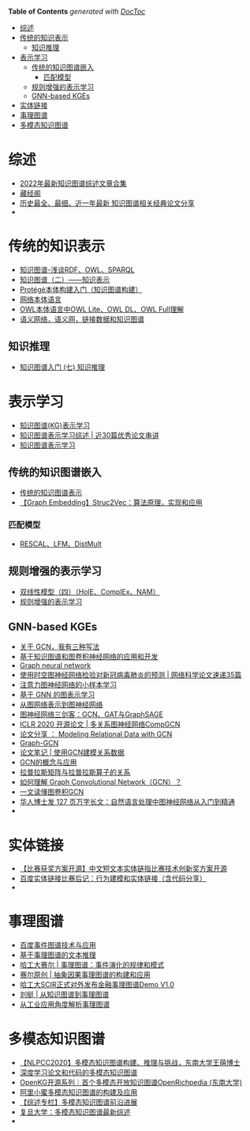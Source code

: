 <!-- START doctoc generated TOC please keep comment here to allow auto update -->
<!-- DON'T EDIT THIS SECTION, INSTEAD RE-RUN doctoc TO UPDATE -->
**Table of Contents**  *generated with [DocToc](https://github.com/thlorenz/doctoc)*

- [综述](#%E7%BB%BC%E8%BF%B0)
- [传统的知识表示](#%E4%BC%A0%E7%BB%9F%E7%9A%84%E7%9F%A5%E8%AF%86%E8%A1%A8%E7%A4%BA)
  - [知识推理](#%E7%9F%A5%E8%AF%86%E6%8E%A8%E7%90%86)
- [表示学习](#%E8%A1%A8%E7%A4%BA%E5%AD%A6%E4%B9%A0)
  - [传统的知识图谱嵌入](#%E4%BC%A0%E7%BB%9F%E7%9A%84%E7%9F%A5%E8%AF%86%E5%9B%BE%E8%B0%B1%E5%B5%8C%E5%85%A5)
    - [匹配模型](#%E5%8C%B9%E9%85%8D%E6%A8%A1%E5%9E%8B)
  - [规则增强的表示学习](#%E8%A7%84%E5%88%99%E5%A2%9E%E5%BC%BA%E7%9A%84%E8%A1%A8%E7%A4%BA%E5%AD%A6%E4%B9%A0)
  - [GNN-based KGEs](#gnn-based-kges)
- [实体链接](#%E5%AE%9E%E4%BD%93%E9%93%BE%E6%8E%A5)
- [事理图谱](#%E4%BA%8B%E7%90%86%E5%9B%BE%E8%B0%B1)
- [多模态知识图谱](#%E5%A4%9A%E6%A8%A1%E6%80%81%E7%9F%A5%E8%AF%86%E5%9B%BE%E8%B0%B1)

<!-- END doctoc generated TOC please keep comment here to allow auto update -->


# 综述
- [2022年最新知识图谱综述文章合集](https://zhuanlan.zhihu.com/p/467077971)
- [藏经阁](https://kg.alibaba.com/index.html)
- [历史最全、最细、近一年最新 知识图谱相关经典论文分享](https://mp.weixin.qq.com/s?__biz=MzIxNDgzNDg3NQ==&mid=2247486236&idx=1&sn=01df5139be1b14217086605915114597&chksm=97a0c0c8a0d749debf3887a4f5df6736229e2ada4cc4047ec52595a4739c778c8ac3bcbd1fa7&scene=0&xtrack=1&pass_ticket=5l2GTJoNs3UnPjzRsDzXqTZBP6%2Btylp4BwIFxk3aFUwONC5l8MJz3gdjYHCbXS%2FH#rd)
- 

# 传统的知识表示
- [知识图谱-浅谈RDF、OWL、SPARQL](https://www.jianshu.com/p/9e2bfa9a5a06)
- [知识图谱（二）——知识表示](https://blog.csdn.net/u012736685/article/details/96160990)
- [Protégé本体构建入门（知识图谱构建）](https://blog.csdn.net/weixin_42159586/article/details/104007716)
- [网络本体语言](http://www.wendangku.net/doc/cb9166035.html)
- [OWL本体语言中OWL Lite、OWL DL、OWL Full理解](https://blog.csdn.net/qq_38842357/article/details/80706872)
- [语义网络，语义网，链接数据和知识图谱](https://blog.csdn.net/ZJRN1027/article/details/80486306)

## 知识推理
- [知识图谱入门 (七) 知识推理](https://blog.csdn.net/pelhans/article/details/80091322)
  


# 表示学习

- [知识图谱(KG)表示学习](https://mp.weixin.qq.com/s/CyUIlZ9UYQJ_cbJUM7tKrA)
- [知识图谱表示学习综述 | 近30篇优秀论文串讲](https://mp.weixin.qq.com/s/GZ40cpoO_JLvyoa_TEbQzQ)
- [知识图谱表示学习](https://zhuanlan.zhihu.com/p/459340212)



## 传统的知识图谱嵌入

- [传统的知识图谱表示](http://neuralkg.zjukg.org/CN/uncategorized/c-kges/)
- [【Graph Embedding】Struc2Vec：算法原理，实现和应用](https://blog.csdn.net/u012151283/article/details/87255951)

### 匹配模型
- [RESCAL、LFM、DistMult](https://www.cnblogs.com/fengwenying/p/15033263.html)
  

## 规则增强的表示学习 

- [双线性模型（四）（HolE、ComplEx、NAM）](http://www.manongjc.com/detail/25-lecemoptpmmmyrr.html)
- [规则增强的表示学习](http://neuralkg.zjukg.org/CN/uncategorized/%e8%a7%84%e5%88%99%e5%a2%9e%e5%bc%ba%e7%9a%84%e8%a1%a8%e7%a4%ba%e5%ad%a6%e4%b9%a0/)

## GNN-based KGEs
- [关于 GCN，我有三种写法](https://mp.weixin.qq.com/s?__biz=MzA4ODUxNjUzMQ==&mid=2247486162&idx=1&sn=d5871ce9b01bc2b2f83b4364942ea31c&chksm=9029b80ea75e31181b53940155c9a5f3bf84fa15105a1d822eb25b8214cbfdf0357005d76e5d&mpshare=1&scene=24&srcid=&sharer_sharetime=1590198792672&sharer_shareid=9d627645afe156ff11b0a8519d982bcd&exportkey=A%2BNA8x%2FoupbOsmVMZxM%2B3qg%3D&pass_ticket=LlL6Ad5uohnLAlqJrzan%2BA5dDM3m9%2Bnl4L%2FaTWpnfTNnifRhbExGygOrgXBzVB7b&wx_header=0#rd)
- [基于知识图谱和图卷积神经网络的应用和开发](https://mp.weixin.qq.com/s?__biz=MjM5ODkzMzMwMQ==&mid=2650414067&idx=4&sn=999b7fa16964984aa5da055aec0fe370&chksm=becd9da989ba14bf2aaf556a6c1289c1a4402d72a5b6c66be0b5870d5d3fa1d9c76540485683&mpshare=1&scene=24&srcid=&sharer_sharetime=1591924745158&sharer_shareid=9d627645afe156ff11b0a8519d982bcd&exportkey=A7%2Fc6ebupiLJ6582fz26P%2FQ%3D&pass_ticket=LlL6Ad5uohnLAlqJrzan%2BA5dDM3m9%2Bnl4L%2FaTWpnfTNnifRhbExGygOrgXBzVB7b&wx_header=0#rd)
- [Graph neural network](https://www.sciengine.com/SSM/doi/10.1360/N012019-00133)
- [使用时空图神经网络检验对新冠病毒肺炎的预测 | 网络科学论文速递35篇](https://mp.weixin.qq.com/s?__biz=MzIzMjQyNzQ5MA==&mid=2247511382&idx=2&sn=003e40541158b0a36fbdcf90b9b50508&chksm=e897f7dbdfe07ecdf930ab3eef89d2f85ec6ac11e3c3b93c2f90cd4e09b673a5e020d4848e3a&mpshare=1&scene=24&srcid=0731ZJxbb1lgM04YQg6cREB9&sharer_sharetime=1596190515295&sharer_shareid=9d627645afe156ff11b0a8519d982bcd&exportkey=Axhj0iwSyswvbzMAceXUAmk%3D&pass_ticket=IL%2BeHRprAt5yAlLjjC250jaLkeHDOYyDyV4vRbYX%2F0r7c3KJ%2FwPqrBhOiTesV9Z9&wx_header=0#rd)
- [注意力图神经网络的小样本学习](https://mp.weixin.qq.com/s?__biz=MzU2OTA0NzE2NA==&mid=2247532328&idx=7&sn=bfc11d2674da6e3712fee49fa242b95b&chksm=fc869e3bcbf1172d72261fb86e690935e93caeae196cf6458d040131f20c22458443960c2510&mpshare=1&scene=24&srcid=0731eI4AWBTI3VhQpb5fqb6Z&sharer_sharetime=1596191021680&sharer_shareid=9d627645afe156ff11b0a8519d982bcd&exportkey=A%2Fm2WmK%2BvpDTJyc8P6HxjiM%3D&pass_ticket=IL%2BeHRprAt5yAlLjjC250jaLkeHDOYyDyV4vRbYX%2F0r7c3KJ%2FwPqrBhOiTesV9Z9&wx_header=0#rd)
- [基于 GNN 的图表示学习](https://www.infoq.cn/article/sWzLpqkg70TQhlwQcDhI)
- [从图网络表示到图神经网络](https://www.toutiao.com/article/6797981792621036035/)
- [图神经网络三剑客：GCN、GAT与GraphSAGE](https://mp.weixin.qq.com/s?__biz=MzIwMTc4ODE0Mw==&mid=2247503692&idx=1&sn=d4b21689389baa4724fd642fb8f17a0b&chksm=96ea10cca19d99dade6c497373f583e9951128064331df2fb31ffd43be2609b205bb15761f24&scene=0&xtrack=1&exportkey=A2BHkaUS95MGf8o5gHyFpl0%3D&pass_ticket=Df0Hp50Eu2KPStu3JpQZ9Z6bR9SWbRuBOlf%2B3ZYlN45nWCSRWViMRhGlg2I6f9uz#rd)
- [ICLR 2020 开源论文 | 多关系图神经网络CompGCN](https://mp.weixin.qq.com/s?__biz=MzIwMTc4ODE0Mw==&mid=2247503628&idx=2&sn=9eca256b5d39ade2e12192e2f566fe03&chksm=96ea108ca19d999af6f693c4bc024f376541f880738ddc333f2f6a33df29c4eb783b4345374b&scene=0&xtrack=1&exportkey=A7Z%2Bmt57Z9kWTBoZmWJWsIQ%3D&pass_ticket=Df0Hp50Eu2KPStu3JpQZ9Z6bR9SWbRuBOlf%2B3ZYlN45nWCSRWViMRhGlg2I6f9uz#rd)
- [论文分享 ： Modeling Relational Data with GCN](https://zhuanlan.zhihu.com/p/61834680)
- [Graph-GCN](https://www.cnblogs.com/ChenKe-cheng/p/11874273.html)
- [论文笔记 | 使用GCN建模关系数据](https://www.jianshu.com/p/9804b81a4151)
- [GCN的概念与应用](https://zhuanlan.zhihu.com/p/72546603?utm_source=wechat_session)
- [拉普拉斯矩阵与拉普拉斯算子的关系](https://zhuanlan.zhihu.com/p/85287578)
- [如何理解 Graph Convolutional Network（GCN）？](https://www.zhihu.com/question/54504471/answer/332657604)
- [一文读懂图卷积GCN](https://zhuanlan.zhihu.com/p/89503068)
- [华人博士发 127 页万字长文：自然语言处理中图神经网络从入门到精通](https://mp.weixin.qq.com/s/brIIukHx06daYw-M3nN8PQ)
- 

# 实体链接
- [【比赛获奖方案开源】中文短文本实体链指比赛技术创新奖方案开源](https://mp.weixin.qq.com/s?__biz=MzU2OTA0NzE2NA==&mid=2247515188&idx=2&sn=cd456ad91d95b6c187b8d795f3bdc6e0&chksm=fc865d27cbf1d43130f3e2bc90842ae95faee5e908bc10e27606ff8cd68a882ce265e1b7903d&scene=0&xtrack=1&pass_ticket=5l2GTJoNs3UnPjzRsDzXqTZBP6%2Btylp4BwIFxk3aFUwONC5l8MJz3gdjYHCbXS%2FH#rd)
- [百度实体链接比赛后记：行为建模和实体链接（含代码分享）](https://mp.weixin.qq.com/s?__biz=MzIwMTc4ODE0Mw==&mid=2247499381&idx=1&sn=16f58c043a47ce4d5082e63e496c4d6b&chksm=96ea21f5a19da8e3faac75a67265625f09ae08569588ebdf5898512e521d9262261764379df2&scene=0&xtrack=1&pass_ticket=5l2GTJoNs3UnPjzRsDzXqTZBP6%2Btylp4BwIFxk3aFUwONC5l8MJz3gdjYHCbXS%2FH#rd)
- 

# 事理图谱
- [百度事件图谱技术与应用](https://mp.weixin.qq.com/s?__biz=MzU1NTMyOTI4Mw==&mid=2247513234&idx=1&sn=e5ae4715f396f4cc8d63919a4f01cd86&chksm=fbd706fecca08fe81c24da702b22f42ad74e02eac42beafb77b66370e690cf4440ef40c477a6&mpshare=1&scene=24&srcid=1125MFEHHk5B28uV7t3go9Et&sharer_sharetime=1606319309592&sharer_shareid=9d627645afe156ff11b0a8519d982bcd&exportkey=A7B18abxjRagXO1eHOEcZbA%3D&pass_ticket=l%2FwLTQLEiN41ZMPE4ecjUee90P1pxZN0%2BL5MASpFjA%2Bgl02XuicToi%2FXGttULYXk&wx_header=0#rd)
- [基于事理图谱的文本推理](https://mp.weixin.qq.com/s?__biz=MzIxMjAzNDY5Mg==&mid=2650799466&idx=1&sn=0a055ea5a682108684d63e335608b055&chksm=8f476881b830e197860b9139e19704b20d0a495ef4d05a1974d1981e0d35aec42f123c401c09&mpshare=1&scene=1&srcid=0927vDop6mqRUqvi53iJg7l4&sharer_sharetime=1601178608128&sharer_shareid=9d627645afe156ff11b0a8519d982bcd&exportkey=A6ex04XvSLxFKCEzZw1A3mE%3D&pass_ticket=dHTQ1tEcNnJx3zi33GpdvKYRIx04Yw%2Fx1Th6gfOGi9LT46IvshrrywPlXoxF6Cji&wx_header=0#rd)
- [哈工大赛尔 | 事理图谱：事件演化的规律和模式](http://blog.openkg.cn/%e5%93%88%e5%b7%a5%e5%a4%a7%e8%b5%9b%e5%b0%94-%e4%ba%8b%e7%90%86%e5%9b%be%e8%b0%b1%ef%bc%9a%e4%ba%8b%e4%bb%b6%e6%bc%94%e5%8c%96%e7%9a%84%e8%a7%84%e5%be%8b%e5%92%8c%e6%a8%a1%e5%bc%8f/#more-633)
- [赛尔原创 | 抽象因果事理图谱的构建和应用](https://mp.weixin.qq.com/s?__biz=MzIxMjAzNDY5Mg==&mid=2650791483&idx=1&sn=e3238c78669cf136ab05b546816e50d5&chksm=8f474bd0b830c2c6423a0ec28c645152587f5b96ffae3348a84acb62fd7979f1d81c3474be68&scene=21#wechat_redirect)
- [哈工大SCIR正式对外发布金融事理图谱Demo V1.0](https://www.jiqizhixin.com/articles/2018-09-10-7)
- [刘挺 | 从知识图谱到事理图谱](https://blog.csdn.net/tgqdt3ggamdkhaslzv/article/details/78557548)
- [从工业应用角度解析事理图谱](https://zhuanlan.zhihu.com/p/53699796  )


# 多模态知识图谱
- [【NLPCC2020】多模态知识图谱构建、推理与挑战，东南大学王萌博士](https://mp.weixin.qq.com/s/0gQSTKdyhBi9Ag-UcVV9mQ)
- [深度学习论文和代码的多模态知识图谱](https://mp.weixin.qq.com/s/_MRljJhamlo9M46sriiF8A)
- [OpenKG开源系列｜首个多模态开放知识图谱OpenRichpedia (东南大学)](https://mp.weixin.qq.com/s/PAHa0VfebDPNOQu0lQbPEQ)
- [阿里小蜜多模态知识图谱的构建及应用](https://mp.weixin.qq.com/s/bTqr5EEQD5_rModP8NR99g)
- [【综述专栏】多模态知识图谱前沿进展](https://mp.weixin.qq.com/s/VNMkSOs0aSLaBHj7Rij2gw)
- [复旦大学：多模态知识图谱最新综述](https://mp.weixin.qq.com/s/5BzvtF-Ua2ty07iAjiRxcA)
- 